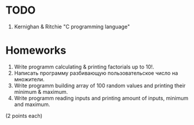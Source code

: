 # TODO

1. Kernighan & Ritchie "C programming language"

# Homeworks


1. Write programm calculating & printing factorials up to 10!.
1. Написать программу разбивающую пользовательское число на множители.
1. Write programm building array of 100 random values and printing their minimum & maximum.
1. Write programm reading inputs and printing amount of inputs, minimum and maximum.

(2 points each)